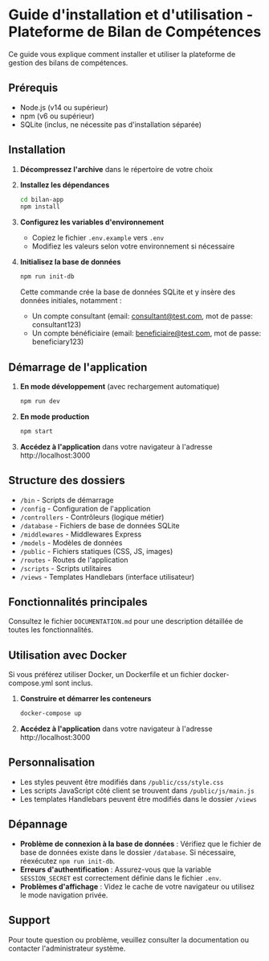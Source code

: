 # Guide d'installation et d'utilisation - Plateforme de Bilan de Compétences

Ce guide vous explique comment installer et utiliser la plateforme de gestion des bilans de compétences.

## Prérequis

- Node.js (v14 ou supérieur)
- npm (v6 ou supérieur)
- SQLite (inclus, ne nécessite pas d'installation séparée)

## Installation

1. **Décompressez l'archive** dans le répertoire de votre choix

2. **Installez les dépendances**

   ```bash
   cd bilan-app
   npm install
   ```

3. **Configurez les variables d'environnement**

   - Copiez le fichier `.env.example` vers `.env`
   - Modifiez les valeurs selon votre environnement si nécessaire

4. **Initialisez la base de données**
   ```bash
   npm run init-db
   ```
   Cette commande crée la base de données SQLite et y insère des données initiales, notamment :
   - Un compte consultant (email: consultant@test.com, mot de passe: consultant123)
   - Un compte bénéficiaire (email: beneficiaire@test.com, mot de passe: beneficiary123)

## Démarrage de l'application

1. **En mode développement** (avec rechargement automatique)

   ```bash
   npm run dev
   ```

2. **En mode production**

   ```bash
   npm start
   ```

3. **Accédez à l'application** dans votre navigateur à l'adresse http://localhost:3000

## Structure des dossiers

- `/bin` - Scripts de démarrage
- `/config` - Configuration de l'application
- `/controllers` - Contrôleurs (logique métier)
- `/database` - Fichiers de base de données SQLite
- `/middlewares` - Middlewares Express
- `/models` - Modèles de données
- `/public` - Fichiers statiques (CSS, JS, images)
- `/routes` - Routes de l'application
- `/scripts` - Scripts utilitaires
- `/views` - Templates Handlebars (interface utilisateur)

## Fonctionnalités principales

Consultez le fichier `DOCUMENTATION.md` pour une description détaillée de toutes les fonctionnalités.

## Utilisation avec Docker

Si vous préférez utiliser Docker, un Dockerfile et un fichier docker-compose.yml sont inclus.

1. **Construire et démarrer les conteneurs**

   ```bash
   docker-compose up
   ```

2. **Accédez à l'application** dans votre navigateur à l'adresse http://localhost:3000

## Personnalisation

- Les styles peuvent être modifiés dans `/public/css/style.css`
- Les scripts JavaScript côté client se trouvent dans `/public/js/main.js`
- Les templates Handlebars peuvent être modifiés dans le dossier `/views`

## Dépannage

- **Problème de connexion à la base de données** : Vérifiez que le fichier de base de données existe dans le dossier `/database`. Si nécessaire, réexécutez `npm run init-db`.
- **Erreurs d'authentification** : Assurez-vous que la variable `SESSION_SECRET` est correctement définie dans le fichier `.env`.
- **Problèmes d'affichage** : Videz le cache de votre navigateur ou utilisez le mode navigation privée.

## Support

Pour toute question ou problème, veuillez consulter la documentation ou contacter l'administrateur système.
